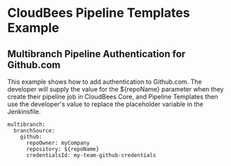 # CloudBees Pipeline Templates Example
## Multibranch Pipeline Authentication for Github.com

This example shows how to add authentication to Github.com. The developer will supply the value for the ${repoName} parameter when they create their pipeline job in CloudBees Core, and Pipeline Templates then use the developer's value to replace the placeholder variable in the Jenkinsfile.

````
multibranch:
  branchSource:
    github:
      repoOwner: myCompany
      repository: ${repoName}
      credentialsId: my-team-github-credentials
````